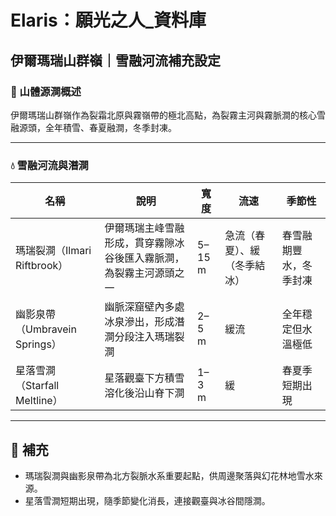 
# Elaris：願光之人_資料庫

## 伊爾瑪瑞山群嶺｜雪融河流補充設定

### 📍 山體源澗概述
伊爾瑪瑞山群嶺作為裂霜北原與霧嶺帶的極北高點，為裂霧主河與霧脈澗的核心雪融源頭，全年積雪、春夏融澗，冬季封凍。

---

### 💧 雪融河流與潛澗

| 名稱 | 說明 | 寬度 | 流速 | 季節性 |
|------|--------------------------|-------|-------|---------|
| 瑪瑞裂澗（Ilmari Riftbrook） | 伊爾瑪瑞主峰雪融形成，貫穿霧隙冰谷後匯入霧脈澗，為裂霧主河源頭之一 | 5–15 m | 急流（春夏）、緩（冬季結冰） | 春雪融期豐水，冬季封凍 |
| 幽影泉帶（Umbravein Springs） | 幽脈深窟壁內多處冰泉滲出，形成潛澗分段注入瑪瑞裂澗 | 2–5 m | 緩流 | 全年穩定但水溫極低 |
| 星落雪澗（Starfall Meltline） | 星落觀臺下方積雪溶化後沿山脊下澗 | 1–3 m | 緩 | 春夏季短期出現 |

---

## 📏 補充
- 瑪瑞裂澗與幽影泉帶為北方裂脈水系重要起點，供周邊聚落與幻花林地雪水來源。
- 星落雪澗短期出現，隨季節變化消長，連接觀臺與冰谷間隱澗。
